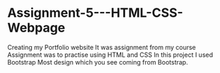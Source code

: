 # Assignment-5---HTML-CSS-Webpage


Creating my Portfolio website
It was assignment from my course
Assignment was to practise using HTML and CSS
In this project I used Bootstrap 
Most design which you see coming from Bootstrap.

